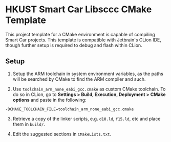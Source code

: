 # HKUST Smart Car Libsccc CMake Template

This project template for a CMake environment is capable of compiling Smart Car projects. This template is compatible with Jetbrain's CLion IDE, though further setup is required to debug and flash within CLion.

## Setup

1. Setup the ARM toolchain in system environment variables, as the paths will be searched by CMake to find the ARM compiler and such.

2. Use `toolchain_arm_none_eabi_gcc.cmake` as custom CMake toolchain. To do so in CLion, go to **Settings > Build, Execution, Deployment > CMake options** and paste in the following:

  ```shell
  -DCMAKE_TOOLCHAIN_FILE=toolchain_arm_none_eabi_gcc.cmake
  ```

3. Retrieve a copy of the linker scripts, e.g. `d10.ld`, `f15.ld`, etc and place them in `build/`.

4. Edit the suggested sections in `CMakeLists.txt`.

